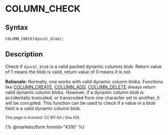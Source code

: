 
# COLUMN_CHECK

## Syntax


```
COLUMN_CHECK(dyncol_blob);
```

## Description


Check if `dyncol_blob` is a valid packed dynamic columns blob. Return value of 1 means the blob is valid, return value of 0 means it is not.


**Rationale:**
Normally, one works with valid dynamic column blobs. Functions like [COLUMN_CREATE](column_create.md), [COLUMN_ADD](column_add.md), [COLUMN_DELETE](column_delete.md) always return valid dynamic column blobs. However, if a dynamic column blob is accidentally truncated, or transcoded from one character set to another, it will be corrupted. This function can be used to check if a value in a blob field is a valid dynamic column blob.


<sub>_This page is licensed: CC BY-SA / Gnu FDL_</sub>


{% @marketo/form formId="4316" %}
